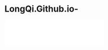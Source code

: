 # LongQi.Github.io-
<iframe frameborder="no" border="0" marginwidth="0" marginheight="0" width=330 height=86 src="//music.163.com/outchain/player?type=3&id=2071082281&auto=1&height=66"></iframe>
